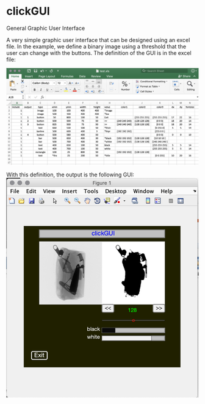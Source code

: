 # clickGUI
General Graphic User Interface

A very simple graphic user interface that can be designed using an excel file. In the example, we define a binary image using a threshold that the user can change with the buttons. The definition of the GUI is in the excel file:

![Example of XLS file](https://github.com/domingomery/clickGUI/blob/master/example_xls.png)

With this definition, the output is the following GUI:
![Example of GUI](https://github.com/domingomery/clickGUI/blob/master/example_gui.png)
